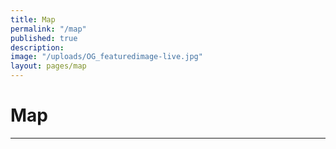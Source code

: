 ```yaml
---
title: Map
permalink: "/map"
published: true
description: 
image: "/uploads/OG_featuredimage-live.jpg"
layout: pages/map
---
```


# Map

<hr class="title-divider-blue">